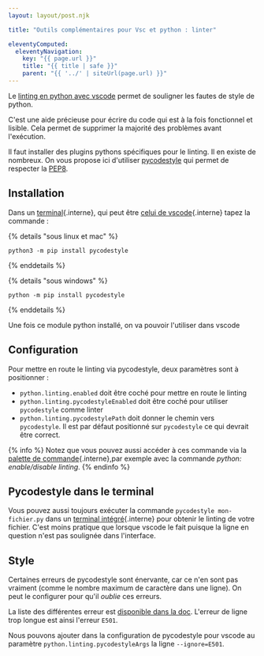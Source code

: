 ```yaml
---
layout: layout/post.njk

title: "Outils complémentaires pour Vsc et python : linter"

eleventyComputed:
  eleventyNavigation:
    key: "{{ page.url }}"
    title: "{{ title | safe }}"
    parent: "{{ '../' | siteUrl(page.url) }}"
---
```


<!-- début résumé -->

Le [linting en python avec vscode](https://code.visualstudio.com/docs/python/linting) permet de souligner les fautes de style de python.

C'est une aide précieuse pour écrire du code qui est à la fois fonctionnel et lisible. Cela permet de supprimer la majorité des problèmes avant l'exécution.

<!-- fin résumé -->

Il faut installer des plugins pythons spécifiques pour le linting. Il en existe de nombreux. On vous propose ici d'utiliser [pycodestyle](https://pycodestyle.pycqa.org/en/latest/intro.html) qui permet de respecter la [PEP8](https://www.python.org/dev/peps/pep-0008/).

## <span id="installation-pycodestyle"></span> Installation

Dans un [terminal](../terminal){.interne},
qui peut être [celui de vscode](./vsc-terminal#terminal-intégré){.interne} tapez la commande :

{% details "sous linux et mac" %}

`python3 -m pip install pycodestyle`

{% enddetails %}

{% details "sous windows" %}

`python -m pip install pycodestyle`

{% enddetails %}

Une fois ce module python installé, on va pouvoir l'utiliser dans vscode

## <span id="configuration-pycodestyle"></span> Configuration

Pour mettre en route le linting via pycodestyle, deux paramètres sont à positionner :

* `python.linting.enabled` doit être coché pour mettre en route le linting
* `python.linting.pycodestyleEnabled` doit être coché pour utiliser `pycodestyle` comme linter
* `python.linting.pycodestylePath` doit donner le chemin vers `pycodestyle`. Il est par défaut positionné sur `pycodestyle` ce qui devrait être correct.

{% info %}
Notez que vous pouvez aussi accéder à ces commande via la [palette de commande](../vsc-installation-et-prise-en-main#palette-de-commande){.interne},par exemple avec la commande *python: enable/disable linting*.
{% endinfo %}

## Pycodestyle dans le terminal

Vous pouvez aussi toujours exécuter la commande `pycodestyle mon-fichier.py` dans un [terminal intégré](../vsc-terminal#terminal-intégré){.interne} pour obtenir le linting de votre fichier. C'est moins pratique que lorsque vscode le fait puisque la ligne en question n'est pas soulignée dans l'interface.

## Style

Certaines erreurs de pycodestyle sont énervante, car ce n'en sont pas vraiment (comme le nombre maximum de caractère dans une ligne). On peut le configurer pour qu'il *oublie* ces erreurs.

La liste des différentes erreur est [disponible dans la doc](https://pycodestyle.pycqa.org/en/latest/intro.html#error-codes). L'erreur de ligne trop longue est ainsi l'erreur `E501`.

Nous pouvons ajouter dans la configuration de pycodestyle pour vscode au paramètre `python.linting.pycodestyleArgs` la ligne `--ignore=E501`.
